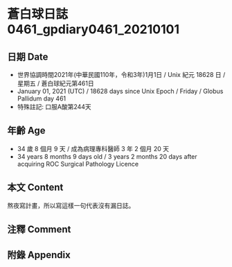 [_metadata_:encoding]: - "utf-8"
[_metadata_:language]: - "zh-Hant-TW"
[_metadata_:fileformat]: - "markdown"
[_metadata_:MIME_type]: - "text/plain"
[_metadata_:markdown_version]: - "commonmark version 0.29"
[_metadata_:markdown_spec]: - "https://spec.commonmark.org/0.29/"

# 蒼白球日誌0461_gpdiary0461_20210101 #

## 日期 Date ##

* 世界協調時間2021年(中華民國110年，令和3年)1月1日 / Unix 紀元 18628 日 / 星期五 / 蒼白球紀元第461日
* January 01, 2021 (UTC) / 18628 days since Unix Epoch / Friday / Globus Pallidum day 461
* 特殊註記: 口服A酸第244天

## 年齡 Age ##

* 34 歲 8 個月 9 天 / 成為病理專科醫師 3 年 2 個月 20 天
* 34 years 8 months 9 days old / 3 years 2 months 20 days after acquiring ROC Surgical Pathology Licence

## 本文 Content ##

熬夜寫計畫，所以寫這樣一句代表沒有漏日誌。

## 注釋 Comment ##


## 附錄 Appendix ##

